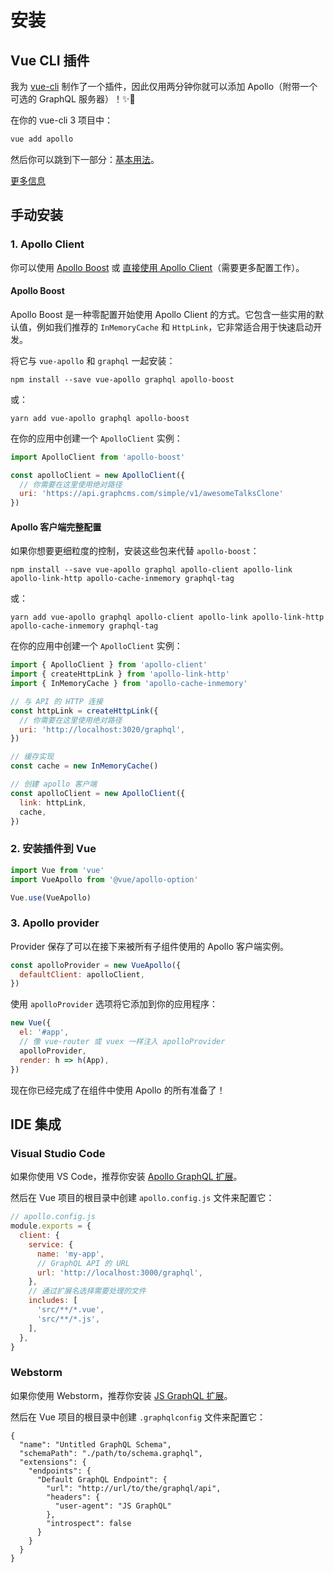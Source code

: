 # 安装

## Vue CLI 插件

我为 [vue-cli](http://cli.vuejs.org) 制作了一个插件，因此仅用两分钟你就可以添加 Apollo（附带一个可选的 GraphQL 服务器）！✨🚀

在你的 vue-cli 3 项目中：

```bash
vue add apollo
```

然后你可以跳到下一部分：[基本用法](./apollo/)。

[更多信息](https://github.com/Akryum/vue-cli-plugin-apollo)

## 手动安装

### 1. Apollo Client

你可以使用 [Apollo Boost](#apollo-boost) 或 [直接使用 Apollo Client](#apollo-client-full-configuration)（需要更多配置工作）。

#### Apollo Boost

Apollo Boost 是一种零配置开始使用 Apollo Client 的方式。它包含一些实用的默认值，例如我们推荐的 `InMemoryCache` 和 `HttpLink`，它非常适合用于快速启动开发。

将它与 `vue-apollo` 和 `graphql` 一起安装：

```
npm install --save vue-apollo graphql apollo-boost
```

或：

```
yarn add vue-apollo graphql apollo-boost
```

在你的应用中创建一个 `ApolloClient` 实例：

```js
import ApolloClient from 'apollo-boost'

const apolloClient = new ApolloClient({
  // 你需要在这里使用绝对路径
  uri: 'https://api.graphcms.com/simple/v1/awesomeTalksClone'
})
```

#### Apollo 客户端完整配置

如果你想要更细粒度的控制，安装这些包来代替 `apollo-boost`：

```
npm install --save vue-apollo graphql apollo-client apollo-link apollo-link-http apollo-cache-inmemory graphql-tag
```

或：

```
yarn add vue-apollo graphql apollo-client apollo-link apollo-link-http apollo-cache-inmemory graphql-tag
```

在你的应用中创建一个 `ApolloClient` 实例：

```js
import { ApolloClient } from 'apollo-client'
import { createHttpLink } from 'apollo-link-http'
import { InMemoryCache } from 'apollo-cache-inmemory'

// 与 API 的 HTTP 连接
const httpLink = createHttpLink({
  // 你需要在这里使用绝对路径
  uri: 'http://localhost:3020/graphql',
})

// 缓存实现
const cache = new InMemoryCache()

// 创建 apollo 客户端
const apolloClient = new ApolloClient({
  link: httpLink,
  cache,
})
```

### 2. 安装插件到 Vue

```js
import Vue from 'vue'
import VueApollo from '@vue/apollo-option'

Vue.use(VueApollo)
```

### 3. Apollo provider

Provider 保存了可以在接下来被所有子组件使用的 Apollo 客户端实例。

```js
const apolloProvider = new VueApollo({
  defaultClient: apolloClient,
})
```

使用 `apolloProvider` 选项将它添加到你的应用程序：

```js
new Vue({
  el: '#app',
  // 像 vue-router 或 vuex 一样注入 apolloProvider
  apolloProvider,
  render: h => h(App),
})
```

现在你已经完成了在组件中使用 Apollo 的所有准备了！

## IDE 集成

### Visual Studio Code

如果你使用 VS Code，推荐你安装 [Apollo GraphQL 扩展](https://marketplace.visualstudio.com/items?itemName=apollographql.vscode-apollo)。

然后在 Vue 项目的根目录中创建 `apollo.config.js` 文件来配置它：

```js
// apollo.config.js
module.exports = {
  client: {
    service: {
      name: 'my-app',
      // GraphQL API 的 URL
      url: 'http://localhost:3000/graphql',
    },
    // 通过扩展名选择需要处理的文件
    includes: [
      'src/**/*.vue',
      'src/**/*.js',
    ],
  },
}
```

### Webstorm

如果你使用 Webstorm，推荐你安装 [JS GraphQL 扩展](https://plugins.jetbrains.com/plugin/8097-js-graphql/)。

然后在 Vue 项目的根目录中创建 `.graphqlconfig` 文件来配置它：

```graphqlconfig
{
  "name": "Untitled GraphQL Schema",
  "schemaPath": "./path/to/schema.graphql",
  "extensions": {
    "endpoints": {
      "Default GraphQL Endpoint": {
        "url": "http://url/to/the/graphql/api",
        "headers": {
          "user-agent": "JS GraphQL"
        },
        "introspect": false
      }
    }
  }
}
```
